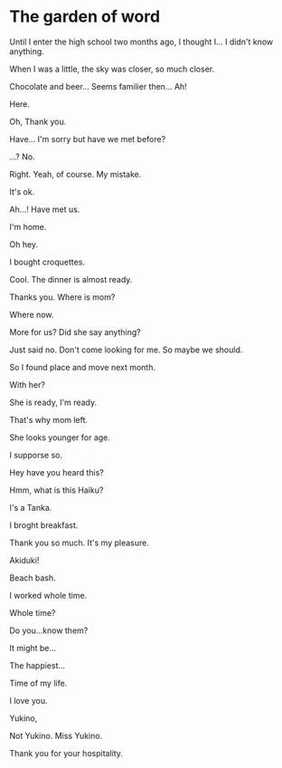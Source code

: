 # The garden of word

Until I enter the high school two months ago, I thought I... I didn't know anything.

When I was a little, the sky was closer, so much closer.

Chocolate and beer... Seems familier then... Ah!

Here.

Oh, Thank you.

Have... I'm sorry but have we met before?

...? No.

Right. Yeah, of course. My mistake.

It's ok.

Ah...! Have met us.

I'm home.

Oh hey. 

I bought croquettes.

Cool. The dinner is almost ready.

Thanks you. Where is mom?

Where now.

More for us? Did she say anything?

Just said no. Don't come looking for me. So maybe we should.

So I found place and move next month.

With her?

She is ready, I'm ready.

That's why mom left.

She looks younger for age.

I supporse so.

Hey have you heard this?

Hmm, what is this Haiku?

I's a Tanka.



I broght breakfast.

Thank you so much.
It's my pleasure.


Akiduki!

Beach bash.

I worked whole time.

Whole time?


Do you...know them?


It might be...

The happiest...

Time of my life.

I love you.

Yukino,

Not Yukino. Miss Yukino.

Thank you for your hospitality.
